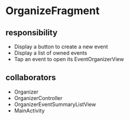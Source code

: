# OrganizeFragment
## responsibility
- Display a button to create a new event
- Display a list of owned events
- Tap an event to open its EventOrganizerView
## collaborators
- Organizer
- OrganizerController
- OrganizerEventSummaryListView
- MainActivity